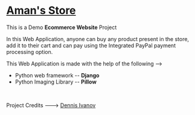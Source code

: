# [Aman's Store](http://amanstore.pythonanywhere.com/)
This is a Demo __Ecommerce Website__ Project

In this Web Application, anyone can buy any product present in the store, <br/>
add it to their cart and can pay using the Integrated PayPal payment processing option.

This Web Application is made with the help of the following -->
 - Python web framework -- **Django**
 - Python Imaging Library -- **Pillow**
<br/>

Project Credits ---> [Dennis Ivanov](https://www.dennisivy.com/) 
